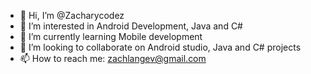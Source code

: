 - 👋 Hi, I’m @Zacharycodez
- 👀 I’m interested in Android Development, Java and C#
- 🌱 I’m currently learning Mobile development
- 💞️ I’m looking to collaborate on Android studio, Java and C# projects
- 📫 How to reach me: zachlangev@gmail.com

<!---
Zacharycodez/Zacharycodez is a ✨ special ✨ repository because its `README.md` (this file) appears on your GitHub profile.
You can click the Preview link to take a look at your changes.
--->
